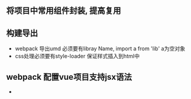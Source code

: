 ## 将项目中常用组件封装, 提高复用
## 构建导出
* webpack 导出umd 必须要有libray Name, import a from 'lib' a为空对象
* css处理必须要有style-loader 保证样式插入到html中

## webpack 配置vue项目支持jsx语法
* 